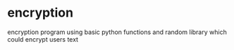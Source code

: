 # encryption
encryption program using basic python functions and random library which could encrypt users text   
